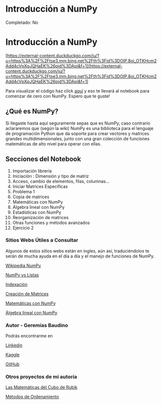 # Introducción a NumPy

Completado: No

# Introducción a NumPy

[https://external-content.duckduckgo.com/iu/?u=https%3A%2F%2Ftse3.mm.bing.net%2Fth%3Fid%3DOIP.8oi_OTKHcm2Add4cVpXqJQHaEK%26pid%3DApi&f=1](https://external-content.duckduckgo.com/iu/?u=https%3A%2F%2Ftse3.mm.bing.net%2Fth%3Fid%3DOIP.8oi_OTKHcm2Add4cVpXqJQHaEK%26pid%3DApi&f=1)

Para visualizar el código haz click [aquí](https://github.com/GBaudino/IntroduccionNumpy/blob/master/IntroduccionNumpy.ipynb) y eso te llevará al notebook para comenzar de cero con NumPy. Espero que te guste!

## ¿Qué es NumPy?

Si llegaste hasta aquí seguramente sepas que es NumPy, caso contrario aclararemos que (según la wiki) NumPy es una biblioteca para el lenguaje de programación Python que da soporte para crear vectores y matrices grandes multidimensionales, junto con una gran colección de funciones matemáticas de alto nivel para operar con ellas.

## Secciones del Notebook

1. Importación librería
2. Iniciación : Dimensión y tipo de matriz
3.  Acceso, cambio de elementos, filas, columnas...
4. Iniciar Matrices Específicas
5. Problema 1
6. Copia de matrices
7. Matemáticas con NumPy
8. Álgebra lineal con NumPy
9. Estadísticas con NumPy
10. Reorganización de matrices
11. Otras funciones y métodos avanzados
12. Ejercicio 2

### Sitios Webs Útiles a Consultar

Algunos de estos sitios webs están en ingles, aún así, traduciéndolos te serán de mucha ayuda en el día a día y el manejo de funciones de NumPy.

[Wikipedia NumPy](https://es.wikipedia.org/wiki/NumPy)

[NumPy vs Listas](https://jakevdp.github.io/blog/2014/05/09/why-python-is-slow/)

[Indexación](https://docs.scipy.org/doc/numpy-1.13.0/user/basics.indexing.html)

[Creación de Matrices](https://numpy.org/doc/stable/reference/routines.array-creation.html)

[Matemáticas con NumPy](https://numpy.org/doc/stable/reference/routines.math.html)

[Álgebra lineal con NumPy](https://numpy.org/doc/stable/reference/routines.linalg.html)

### Autor - Geremías Baudino

Podrás encontrarme en

[Linkedin](https://linkedin.com/in/geremiasbaudino)

[Kaggle](https://www.kaggle.com/geremiasbaudino)

[GitHub](https://github.com/GBaudino)

### Otros proyectos de mi autoría

[Las Matemáticas del Cubo de Rubik](https://www.notion.so/El-cubo-de-Rubik-y-su-matem-tica-891419faa9cd40a7a5e58bc6e24bcb03)

[Métodos de Ordenamiento](https://github.com/GBaudino/MetodosDeOrdenamiento)